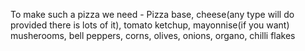 To make such a pizza we need - 
Pizza base, 
cheese(any type will do provided there is lots of it), 
tomato ketchup, 
mayonnise(if you want)
musherooms, 
bell peppers, 
corns, 
olives, 
onions, 
organo, 
chilli flakes 